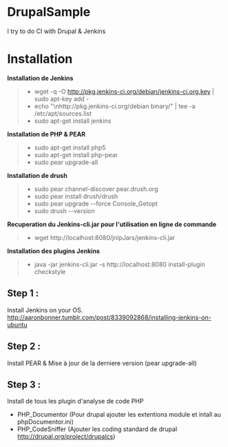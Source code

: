 DrupalSample 
============

I try to do CI with Drupal & Jenkins


Installation
============

__Installation de Jenkins__
>* wget -q -O http://pkg.jenkins-ci.org/debian/jenkins-ci.org.key | sudo apt-key add -
>* echo "\nhttp://pkg.jenkins-ci.org/debian binary/" | tee -a /etc/apt/sources.list 
>* sudo apt-get install jenkins

__Installation de PHP & PEAR__
>* sudo apt-get install php5
>* sudo apt-get install php-pear
>* sudo pear upgrade-all

__Installation de drush__
>* sudo pear channel-discover pear.drush.org
>* sudo pear install drush/drush
>* sudo pear upgrade --force Console_Getopt
>* sudo drush --version

__Recuperation du Jenkins-cli.jar pour l'utilisation en ligne de commande__
>* wget http://localhost:8080/jnlpJars/jenkins-cli.jar

__Installation des plugins Jenkins__
>* java -jar jenkins-cli.jar -s http://localhost:8080 install-plugin checkstyle

Step 1 :
--------
Install Jenkins on your OS.
http://aaronbonner.tumblr.com/post/8339092868/installing-jenkins-on-ubuntu

Step 2 :
--------
Install PEAR & Mise à jour de la derniere version (pear upgrade-all)

Step 3 :
--------
Install de tous les plugin d'analyse de code PHP
 - PHP_Documentor (Pour drupal ajouter les extentions module et intall au phpDocumentor.ini)
 - PHP_CodeSniffer (Ajouter les coding standard de drupal http://drupal.org/project/drupalcs) 


